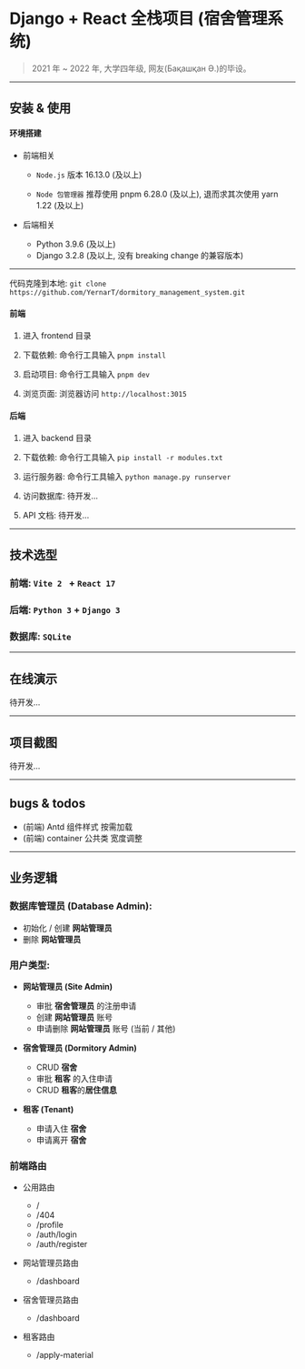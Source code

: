# Django + React 全栈项目 (宿舍管理系统)

> 2021 年 ~ 2022 年, 大学四年级, 网友(Бақашқан Ә.)的毕设。

---

## 安装 & 使用

#### 环境搭建

- 前端相关

  - `Node.js` 版本 16.13.0 (及以上)

  - `Node 包管理器` 推荐使用 pnpm 6.28.0 (及以上), 退而求其次使用 yarn 1.22 (及以上)

- 后端相关
  - Python 3.9.6 (及以上)
  - Django 3.2.8 (及以上, 没有 breaking change 的兼容版本)

---

代码克隆到本地: `git clone https://github.com/YernarT/dormitory_management_system.git`

#### 前端

1. 进入 frontend 目录

2. 下载依赖: 命令行工具输入 `pnpm install`

3. 启动项目: 命令行工具输入 `pnpm dev`

4. 浏览页面: 浏览器访问 `http://localhost:3015`

#### 后端

1. 进入 backend 目录

2. 下载依赖: 命令行工具输入 `pip install -r modules.txt`

3. 运行服务器: 命令行工具输入 `python manage.py runserver`

4. 访问数据库: 待开发...

5. API 文档: 待开发...

---

## 技术选型

### 前端: `Vite 2 ` + `React 17`

### 后端: `Python 3` + `Django 3`

### 数据库: `SQLite`

---

## 在线演示

待开发...

---

## 项目截图

待开发...

---

## bugs & todos

- (前端) Antd 组件样式 按需加载
- (前端) container 公共类 宽度调整

---

## 业务逻辑

### 数据库管理员 (Database Admin):

- 初始化 / 创建 **网站管理员**
- 删除 **网站管理员**

### 用户类型:

- **网站管理员 (Site Admin)**

  - 审批 **宿舍管理员** 的注册申请
  - 创建 **网站管理员** 账号
  - 申请删除 **网站管理员** 账号 (当前 / 其他)

- **宿舍管理员 (Dormitory Admin)**

  - CRUD **宿舍**
  - 审批 **租客** 的入住申请
  - CRUD **租客**的**居住信息**

- **租客 (Tenant)**
  - 申请入住 **宿舍**
  - 申请离开 **宿舍**

### 前端路由

- 公用路由

  - /
  - /404
  - /profile
  - /auth/login
  - /auth/register

- 网站管理员路由

  - /dashboard

- 宿舍管理员路由

  - /dashboard

- 租客路由
  - /apply-material
